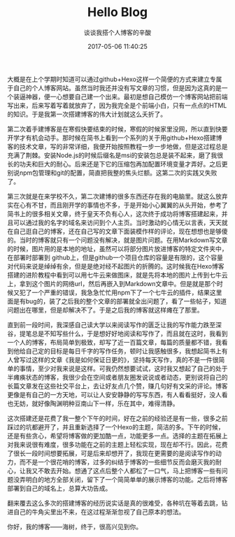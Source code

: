 ﻿---
title: Hello Blog
date: 2017-05-06 11:40:25
subtitle: 谈谈我搭个人博客的辛酸
tag: ["随笔"]
categories: 想法
thumbnail: http://image.wufazhuce.com/Fu1bwRKtDav7JEekZrAzdVHttezT
---
大概是在上个学期时知道可以通过github+Hexo这样一个简便的方式来建立专属于自己的个人博客网站。虽然当时我还并没有写文章的习惯，但是因为这真的是一个装逼神器，便一心想要自己建一个出来。最初是想自己模仿一个博客网站把前端写出来，后来写着写着就放弃了，因为我完全是个前端小白，只有一点点的HTML的知识。于是我第一次搭建博客的伟大计划就这么夭折了。

第二次着手建博客是在寒假快要结束的时候，寒假的时候家里没网，所以直到快要开学才有机会动手。那时候在简书上看到一个系列的关于用github+Hexo搭建博客的技术文章，写的非常详细，我便开始按照教程一步一步地做，但是这过程总是充满了荆棘。安装Node.js的时候后缀名是msi的安装包总是装不起来，磨了我很长的功夫和巨大的耐心。后来还是下它的压缩包再加配置环境变量才弄好。之后更别说npm包管理和git的配置，简直把我整的焦头烂额。这第二次的实践又失败了。

第三次就是在来学校不久，第二次建博的很多东西还存在我的电脑里。就这么放弃实在心有不甘，而且刚开学的事情也不多，于是开始小心翼翼的从头开始，参考了简书上的很多相关文章，终于皇天不负有心人，这次终于成功将博客搭建起来，并且可以通过我的名字的域名来访问到个人主页。当时激动的心情无以言表，天天就在自己逛自己的博客，还在自己写的文章下面装模作样的评论，现在想想也是够傻的。当时的博客就只有一个问题没有解决，就是图片问题。在用Markdown写文章的时候，图片用的是本地的地址，虽然可以将部分图片放进博客的特定文件夹中，在部署时部署到 github上，但是github一个项目仓库的容量是有限的，这个容量对代码来说是绰绰有余，但是是绝对经不起图片的折腾的。这时候我在Hexo博客搭建的进阶教程中看到可以用七牛云来做图床，就是先将本地的图片上传到七牛云上，拿到这个图片的网络url，然后再嵌入到Markdown文章中。但是就是那个时候又犯了一个严重的错误，我急急忙忙用npm下了一个七牛云的插件，结果这里面是有bug的，装了之后我的整个文章的部署就全出问题了，看了一些帖子，知道问题出在哪里，但是却解决不了。于是之后我的博客就这样瘫在了那里。

直到前一段时间，我深感自己读大学以来阅读写作的匮乏让我的写作能力跌至深谷，提笔总是不知写些什么，于是想好好地阅读和写作了，而且就在这时，我看到一个人的博客，布局简单到极致，却写了近一百篇文章，每篇的质量都不错，我看到他给自己定的目标是每日千字的写作任务，顿时让我感触很多，我想起简书上有人曾写过这样的文章《我是如何保证日更的》，坚持每天写作，真的不是一件很简单的事情，至少对我来说是这样。可我仍然想要试试，这时我又想起了自己的处于半瘫痪状态的博客，我很少会在空间或者朋友圈发说说或者动态，更别说将自己的长篇文章发在这些社交平台上，去让好友点几个赞，赚几句好有文采的评论。博客更像是有自己的一方天地，可以让人安安静静的写写东西，有人看看挺好，没人看也无妨，就好像陶渊明种豆南山下一样，乐在其中，难得清静。

这次搭建还是花费了我一整个下午的时间，好在之前的经验还是有一些，很多之前踩过的坑都避开了，并且重新选择了一个Hexo的主题，简洁的多。下午的时候，还是有些贪心，希望将博客做的更加酷一点，功能更多一点。选择的主题在拓展上对我来说很有难度，很多功能在之前的主题上轻松实现，现在却不行。因此，花费了很长一段时间想要拓展，可是后来却想开了，我现在更需要的是阅读写作的动力，而不是一个很花哨的博客，过多的纠结于博客的一些细节反而会磨灭我的耐心，让我又不敢去开始。想通了这点后整个人都松了一口气，马上把博客一些有问题没弄明白的地方全部关闭，留下了一个简简单单的展示博客的功能。之后将博客部署到自己的域名上，总算大功告成。

翻来覆去这么多次的搭建博客的经历说实话是真的很难受，各种坑在等着去跳，钻进自己的牛角尖里出不来，在这过程渐渐忽视了自己原本的想法。

你好，我的博客——海树，终于，很高兴见到你。
